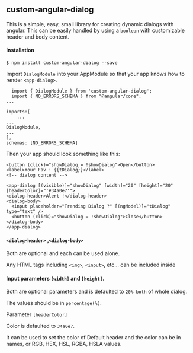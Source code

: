 ## custom-angular-dialog

This is a simple, easy, small library for creating dynamic dialogs with angular. This can be easily handled by using a `boolean` with customizable header and body content.

#### Installation

```
$ npm install custom-angular-dialog --save
```

Import `DialogModule` into your AppModule so that your app knows how to render `<app-dialog>`.

```
  import { DialogModule } from 'custom-angular-dialog';
  import { NO_ERRORS_SCHEMA } from "@angular/core";
...
```

```
imports:[
    ...
...
DialogModule,
...
],
schemas: [NO_ERRORS_SCHEMA]
```

Then your app should look something like this:

```
<button (click)="showDialog = !showDialog">Open</button>
<label>Your Fav : {{tDialog}}</label>
<!-- dialog content -->

<app-dialog [(visible)]="showDialog" [width]="20" [height]="20" [headerColor]="'#34a0e7'">
<dialog-header>Alert !</dialog-header>
<dialog-body>
  <input placeholder="Trending Dialog ?" [(ngModel)]="tDialog" type="text" />
  <button (click)="showDialog = !showDialog">Close</button>
</dialog-body>
</app-dialog>
```

#### `<dialog-header>` ,`<dialog-body>`

Both are optional and each can be used alone.

Any HTML tags including `<img>`, `<input>`, etc... can be included inside <dialog-body>

#### Input parameters `[width]` and `[height]`.

Both are optional parameters and is defaulted to `20% both` of whole dialog.

The values should be in `percentage(%)`.

Parameter `[headerColor]`

Color is defaulted to `34a0e7`.

It can be used to set the color of Default header and the color can be in names, or RGB, HEX, HSL, RGBA, HSLA values.
